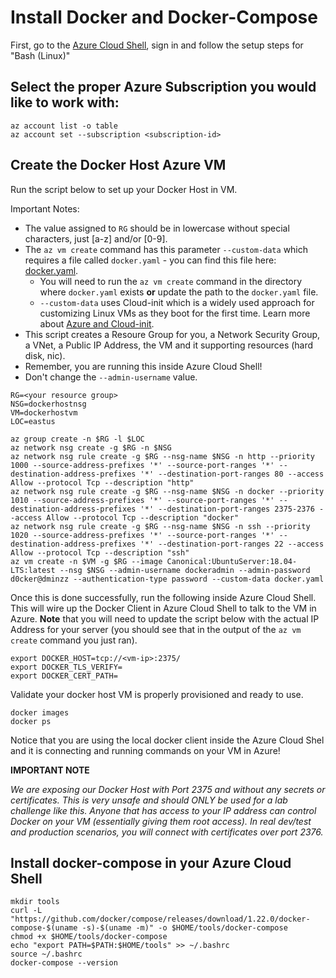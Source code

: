 # Install Docker and Docker-Compose

First, go to the [Azure Cloud Shell](https://shell.azure.com), sign in and follow the setup steps for "Bash (Linux)"

## Select the proper Azure Subscription you would like to work with:
```
az account list -o table
az account set --subscription <subscription-id>
```

## Create the Docker Host Azure VM

Run the script below to set up your Docker Host in VM. 

Important Notes:

* The value assigned to `RG` should be in lowercase without special characters, just [a-z] and/or [0-9].
* The `az vm create` command has this parameter `--custom-data` which requires a file called `docker.yaml` - you can find this file here: [docker.yaml](../../../Resources/Code/docker.yaml). 
     * You will need to run the `az vm create` command in the directory where `docker.yaml` exists **or** update the path to the `docker.yaml` file.
     * `--custom-data` uses Cloud-init which is a widely used approach for customizing Linux VMs as they boot for the first time. Learn more about [Azure and Cloud-init](https://docs.microsoft.com/en-us/azure/virtual-machines/linux/using-cloud-init).
* This script creates a Resoure Group for you, a Network Security Group, a VNet, a Public IP Address, the VM and it supporting resources (hard disk, nic).
* Remember, you are running this inside Azure Cloud Shell!
* Don't change the `--admin-username` value. 

```shell
RG=<your resource group>
NSG=dockerhostnsg
VM=dockerhostvm
LOC=eastus
```

```shell
az group create -n $RG -l $LOC
az network nsg create -g $RG -n $NSG
az network nsg rule create -g $RG --nsg-name $NSG -n http --priority 1000 --source-address-prefixes '*' --source-port-ranges '*' --destination-address-prefixes '*' --destination-port-ranges 80 --access Allow --protocol Tcp --description "http"
az network nsg rule create -g $RG --nsg-name $NSG -n docker --priority 1010 --source-address-prefixes '*' --source-port-ranges '*' --destination-address-prefixes '*' --destination-port-ranges 2375-2376 --access Allow --protocol Tcp --description "docker"
az network nsg rule create -g $RG --nsg-name $NSG -n ssh --priority 1020 --source-address-prefixes '*' --source-port-ranges '*' --destination-address-prefixes '*' --destination-port-ranges 22 --access Allow --protocol Tcp --description "ssh"
az vm create -n $VM -g $RG --image Canonical:UbuntuServer:18.04-LTS:latest --nsg $NSG --admin-username dockeradmin --admin-password d0cker@dminzz --authentication-type password --custom-data docker.yaml 
```

Once this is done successfully, run the following inside Azure Cloud Shell. This will wire up the Docker Client in Azure Cloud Shell to talk to the VM in Azure. **Note** that you will need to update the script below with the actual IP Address for your server (you should see that in the output of the `az vm create` command you just ran).

```shell
export DOCKER_HOST=tcp://<vm-ip>:2375/
export DOCKER_TLS_VERIFY=
export DOCKER_CERT_PATH=
```

Validate your docker host VM is properly provisioned and ready to use.
```shell
docker images
docker ps
```
Notice that you are using the local docker client inside the Azure Cloud Shel and it is connecting and running commands on your VM in Azure! 

**IMPORTANT NOTE**

*We are exposing our Docker Host with Port 2375 and without any secrets or certificates. This is very unsafe and should ONLY be used for a lab challenge like this. Anyone that has access to your IP address can control Docker on your VM (essentially giving them root access). In real dev/test and production scenarios, you will connect with certificates over port 2376.*


## Install docker-compose in your Azure Cloud Shell
```shell
mkdir tools
curl -L "https://github.com/docker/compose/releases/download/1.22.0/docker-compose-$(uname -s)-$(uname -m)" -o $HOME/tools/docker-compose
chmod +x $HOME/tools/docker-compose
echo "export PATH=$PATH:$HOME/tools" >> ~/.bashrc
source ~/.bashrc
docker-compose --version
```
